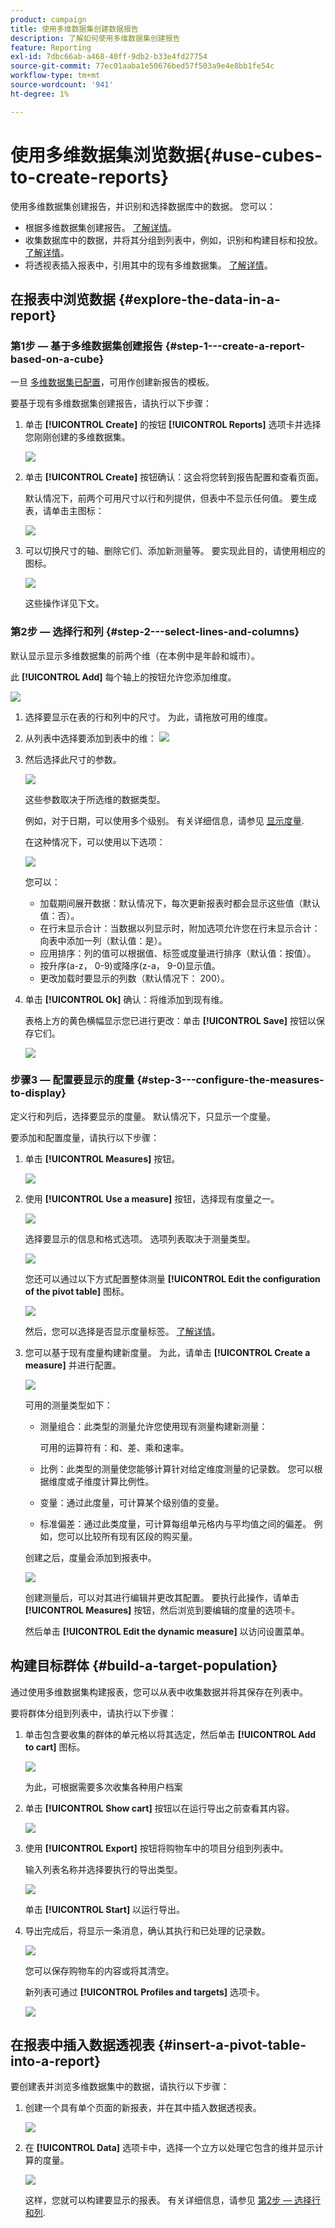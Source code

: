 ```yaml
---
product: campaign
title: 使用多维数据集创建数据报告
description: 了解如何使用多维数据集创建报告
feature: Reporting
exl-id: 7dbc66ab-a468-40ff-9db2-b33e4fd27754
source-git-commit: 77ec01aaba1e50676bed57f503a9e4e8bb1fe54c
workflow-type: tm+mt
source-wordcount: '941'
ht-degree: 1%

---
```


# 使用多维数据集浏览数据{#use-cubes-to-create-reports}

使用多维数据集创建报告，并识别和选择数据库中的数据。 您可以：

* 根据多维数据集创建报告。 [了解详情](#explore-the-data-in-a-report)。
* 收集数据库中的数据，并将其分组到列表中，例如，识别和构建目标和投放。 [了解详情](#build-a-target-population)。
* 将透视表插入报表中，引用其中的现有多维数据集。 [了解详情](#insert-a-pivot-table-into-a-report)。

## 在报表中浏览数据 {#explore-the-data-in-a-report}

### 第1步 — 基于多维数据集创建报告 {#step-1---create-a-report-based-on-a-cube}

一旦 [多维数据集已配置](cube-indicators.md)，可用作创建新报告的模板。

要基于现有多维数据集创建报告，请执行以下步骤：

1. 单击 **[!UICONTROL Create]** 的按钮 **[!UICONTROL Reports]** 选项卡并选择您刚刚创建的多维数据集。

   ![](assets/new-report-based-on-cube.png)

1. 单击 **[!UICONTROL Create]** 按钮确认：这会将您转到报告配置和查看页面。

   默认情况下，前两个可用尺寸以行和列提供，但表中不显示任何值。 要生成表，请单击主图标：

   ![](assets/cube-report-config.png)

1. 可以切换尺寸的轴、删除它们、添加新测量等。 要实现此目的，请使用相应的图标。

   ![](assets/cube-switch-axis.png)

   这些操作详见下文。

### 第2步 — 选择行和列 {#step-2---select-lines-and-columns}

默认显示显示多维数据集的前两个维（在本例中是年龄和城市）。

此 **[!UICONTROL Add]** 每个轴上的按钮允许您添加维度。

![](assets/cube-switch.png)

1. 选择要显示在表的行和列中的尺寸。 为此，请拖放可用的维度。
1. 从列表中选择要添加到表中的维：
   ![](assets/cube-select-dimension.png)

1. 然后选择此尺寸的参数。

   ![](assets/cube-dimension-param.png)

   这些参数取决于所选维的数据类型。

   例如，对于日期，可以使用多个级别。 有关详细信息，请参见 [显示度量](customize-cubes.md#display-measures).

   在这种情况下，可以使用以下选项：

   ![](assets/cube-config.png)

   您可以：

   * 加载期间展开数据：默认情况下，每次更新报表时都会显示这些值（默认值：否）。
   * 在行末显示合计：当数据以列显示时，附加选项允许您在行末显示合计：向表中添加一列（默认值：是）。
   * 应用排序：列的值可以根据值、标签或度量进行排序（默认值：按值）。
   * 按升序(a-z， 0-9)或降序(z-a， 9-0)显示值。
   * 更改加载时要显示的列数（默认情况下： 200）。

1. 单击 **[!UICONTROL Ok]** 确认：将维添加到现有维。

   表格上方的黄色横幅显示您已进行更改：单击 **[!UICONTROL Save]** 按钮以保存它们。

   ![](assets/cube-in-report.png)

### 步骤3 — 配置要显示的度量 {#step-3---configure-the-measures-to-display}

定义行和列后，选择要显示的度量。 默认情况下，只显示一个度量。

要添加和配置度量，请执行以下步骤：

1. 单击 **[!UICONTROL Measures]** 按钮。

   ![](assets/cube-measure-button.png)

1. 使用 **[!UICONTROL Use a measure]** 按钮，选择现有度量之一。

   ![](assets/cube-add-measure.png)

   选择要显示的信息和格式选项。 选项列表取决于测量类型。

   ![](assets/cube-measure-options.png)

   您还可以通过以下方式配置整体测量 **[!UICONTROL Edit the configuration of the pivot table]** 图标。

   ![](assets/cube-pivot-table-config.png)

   然后，您可以选择是否显示度量标签。 [了解详情](customize-cubes.md#configure-the-display)。

1. 您可以基于现有度量构建新度量。 为此，请单击 **[!UICONTROL Create a measure]** 并进行配置。

   ![](assets/cube-create-new-measure.png)

   可用的测量类型如下：

   * 测量组合：此类型的测量允许您使用现有测量构建新测量：

     可用的运算符有：和、差、乘和速率。

   * 比例：此类型的测量使您能够计算针对给定维度测量的记录数。 您可以根据维度或子维度计算比例性。
   * 变量：通过此度量，可计算某个级别值的变量。
   * 标准偏差：通过此类度量，可计算每组单元格内与平均值之间的偏差。 例如，您可以比较所有现有区段的购买量。

   创建之后，度量会添加到报表中。

   ![](assets/cube-display-new-measure.png)

   创建测量后，可以对其进行编辑并更改其配置。 要执行此操作，请单击 **[!UICONTROL Measures]** 按钮，然后浏览到要编辑的度量的选项卡。

   然后单击 **[!UICONTROL Edit the dynamic measure]** 以访问设置菜单。

## 构建目标群体 {#build-a-target-population}

通过使用多维数据集构建报表，您可以从表中收集数据并将其保存在列表中。

要将群体分组到列表中，请执行以下步骤：

1. 单击包含要收集的群体的单元格以将其选定，然后单击 **[!UICONTROL Add to cart]** 图标。

   ![](assets/cube-add-to-cart.png)

   为此，可根据需要多次收集各种用户档案

1. 单击 **[!UICONTROL Show cart]** 按钮以在运行导出之前查看其内容。

   ![](assets/cube-show-cart.png)

1. 使用 **[!UICONTROL Export]** 按钮将购物车中的项目分组到列表中。

   输入列表名称并选择要执行的导出类型。

   ![](assets/cube-export-report.png)

   单击 **[!UICONTROL Start]** 以运行导出。

1. 导出完成后，将显示一条消息，确认其执行和已处理的记录数。

   ![](assets/cube-export-confirm.png)

   您可以保存购物车的内容或将其清空。

   新列表可通过 **[!UICONTROL Profiles and targets]** 选项卡。

   ![](assets/cube-list-available.png)

## 在报表中插入数据透视表 {#insert-a-pivot-table-into-a-report}

要创建表并浏览多维数据集中的数据，请执行以下步骤：

1. 创建一个具有单个页面的新报表，并在其中插入数据透视表。

   ![](assets/cube-insert-in-report.png)

1. 在 **[!UICONTROL Data]** 选项卡中，选择一个立方以处理它包含的维并显示计算的度量。

   ![](assets/cube-selected-in-report.png)

   这样，您就可以构建要显示的报表。 有关详细信息，请参见 [第2步 — 选择行和列](#step-2---select-lines-and-columns).
